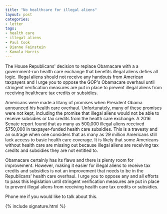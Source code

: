 ```yaml
---
title: "No healthcare for illegal aliens"
layout: post
categories:
- letter
tags:
- health care
- illegal aliens
- Paul Cook
- Dianne Feinstein
- Kamala Harris
---
```


The House Republicans' decision to replace Obamacare with a a government-run health care exchange that benefits illegal aliens defies all logic. Illegal aliens should not receive any handouts from American taxpayers and I urge you to oppose the GOP's Obamacare overhaul until stringent verification measures are put in place to prevent illegal aliens from receiving healthcare tax credits or subsidies.

Americans were made a litany of promises when President Obama announced his health care overhaul. Unfortunately, many of these promises were not kept, including the promise that illegal aliens would not be able to receive subsidies or tax credits from the health care exchange. A 2016 Senate report found that as many as 500,000 illegal aliens received $750,000 in taxpayer-funded health care subsidies. This is a travesty and an outrage when one considers that as many as 29 million Americans still lack access to basic health care coverage. It is likely that some Americans without health care are missing out because illegal aliens are receiving tax credits and subsidies they are not entitled to.

Obamacare certainly has its flaws and there is plenty room for improvement. However, making it easier for illegal aliens to receive tax credits and subsidies is not an improvement that needs to be in the Republicans' health care overhaul. I urge you to oppose any and all efforts to pass this legislation until stringent verification measures are put in place to prevent illegal aliens from receiving health care tax credits or subsidies.

Phone me if you would like to talk about this.

{% include signature.html %}
